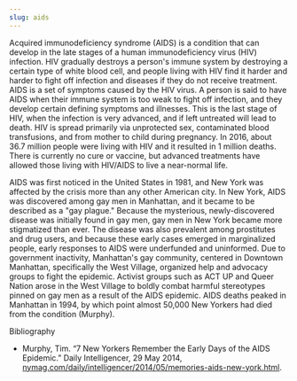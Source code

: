 ```yaml
---
slug: aids
---
```


Acquired immunodeficiency syndrome (AIDS) is a condition that can develop in the late stages of a human immunodeficiency virus (HIV) infection. HIV gradually destroys a person's immune system by destroying a certain type of white blood cell, and people living with HIV find it harder and harder to fight off infection and diseases if they do not receive treatment. AIDS is a set of symptoms caused by the HIV virus. A person is said to have AIDS when their immune system is too weak to fight off infection, and they develop certain defining symptoms and illnesses. This is the last stage of HIV, when the infection is very advanced, and if left untreated will lead to death. HIV is spread primarily via unprotected sex, contaminated blood transfusions, and from mother to child during pregnancy. In 2016, about 36.7 million people were living with HIV and it resulted in 1 million deaths. There is currently no cure or vaccine, but advanced treatments have allowed those living with HIV/AIDS to live a near-normal life.

AIDS was first noticed in the United States in 1981, and New York was affected by the crisis more than any other American city. In New York, AIDS was discovered among gay men in Manhattan, and it became to be described as a "gay plague." Because the mysterious, newly-discovered disease was initially found in gay men, gay men in New York became more stigmatized than ever. The disease was also prevalent among prostitutes and drug users, and because these early cases emerged in marginalized people, early responses to AIDS were underfunded and uninformed. Due to government inactivity, Manhattan's gay community, centered in Downtown Manhattan, specifically the West Village, organized help and advocacy groups to fight the epidemic. Activist groups such as ACT UP and Queer Nation arose in the West Village to boldly combat harmful stereotypes pinned on gay men as a result of the AIDS epidemic. AIDS deaths peaked in Manhattan in 1994, by which point almost 50,000 New Yorkers had died from the condition (Murphy).

Bibliography

* Murphy, Tim. “7 New Yorkers Remember the Early Days of the AIDS Epidemic.” Daily Intelligencer, 29 May 2014, [nymag.com/daily/intelligencer/2014/05/memories-aids-new-york.html](nymag.com/daily/intelligencer/2014/05/memories-aids-new-york.html).
